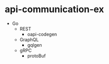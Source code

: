 # api-communication-ex

- Go
  - REST
    - oapi-codegen
  - GraphQL
    - gqlgen
  - gRPC
    - protoBuf
